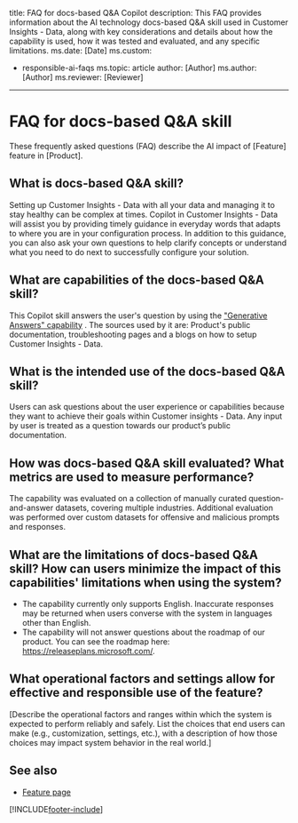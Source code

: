 title: FAQ for docs-based Q&A Copilot
description: This FAQ provides information about the AI technology docs-based Q&A skill used in Customer Insights - Data, along with key considerations and details about how the capability is used, how it was tested and evaluated, and any specific limitations.
ms.date: [Date]
ms.custom: 
  - responsible-ai-faqs
ms.topic: article
author: [Author]
ms.author: [Author]
ms.reviewer: [Reviewer]
---

# FAQ for docs-based Q&A skill 

These frequently asked questions (FAQ) describe the AI impact of [Feature] feature in [Product].

## What is docs-based Q&A skill?

Setting up Customer Insights - Data with all your data and managing it to stay healthy can be complex at times. Copilot in Customer Insights - Data will assist you by providing timely guidance in everyday words that adapts to where you are in your configuration process. In addition to this guidance, you can also ask your own questions to help clarify concepts or understand what you need to do next to successfully configure your solution.

## What are capabilities of the docs-based Q&A skill?

This Copilot skill answers the user's question by using the ["Generative Answers" capability](https://learn.microsoft.com/power-virtual-agents/nlu-boost-conversations#ai-response-generation-training-model-and-usage-notes) . The sources used by it are: Product's public documentation, troubleshooting pages and a blogs on how to setup Customer Insights - Data.

## What is the intended use of the docs-based Q&A skill?

Users can ask questions about the user experience or capabilities because they want to achieve their goals within Customer insights - Data. Any input by user is treated as a question towards our product’s public documentation.

## How was docs-based Q&A skill evaluated? What metrics are used to measure performance?

The capability was evaluated on a collection of manually curated question-and-answer datasets, covering multiple industries.
Additional evaluation was performed over custom datasets for offensive and malicious prompts and responses.

## What are the limitations of docs-based Q&A skill? How can users minimize the impact of this capabilities' limitations when using the system?

- The capability currently only supports English. Inaccurate responses may be returned when users converse with the system in languages other than English.
- The capability will not answer questions about the roadmap of our product. You can see the roadmap here: https://releaseplans.microsoft.com/. 

## What operational factors and settings allow for effective and responsible use of the feature?

[Describe the operational factors and ranges within which the system is expected to perform reliably and safely. List the choices that end users can make (e.g., customization, settings, etc.), with a description of how those choices may impact system behavior in the real world.]

## See also

- [Feature page]([Link])

[!INCLUDE[footer-include](../includes/footer-banner.md)]
